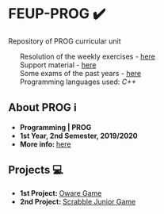 # FEUP-PROG :heavy_check_mark:
Repository of PROG curricular unit<br>
<ul type="none">
  <li>Resolution of the weekly exercises - <a href="https://github.com/TiagoCaldaSilva/FEUP-PROG/tree/master/Resolu%C3%A7%C3%A3o%20dos%20exerc%C3%ADcios%20semanais">here</a></li>
  <li>Support material - <a href="https://github.com/TiagoCaldaSilva/FEUP-PROG/tree/master/Apontamentos%20e%20Exemplos">here</a></li>
  <li>Some exams of the past years - <a href="https://github.com/TiagoCaldaSilva/FEUP-PROG/tree/master/Exames%20outros%20anos">here</a></li>
  <li>Programming languages used: <em>C++</em></li>
</ul>
 

## About PROG :information_source:
<ul>
    <li><strong>Programming | PROG</strong></li>
    <li><strong>1st Year, 2nd Semester, 2019/2020</strong></li>
    <li><strong>More info: </strong><a href="https://sigarra.up.pt/feup/pt/ucurr_geral.ficha_uc_view?pv_ocorrencia_id=436430">here</a></li>
</ul>

## Projects :computer:

<ul>
  <li><strong>1st Project: </strong><a href="https://github.com/TiagoCaldaSilva/FEUP-PROG/tree/master/Projetos/1_PROJETO-OWARE%20GAME">Oware Game</a></li>
  <li><strong>2nd Project: </strong><a href="https://github.com/TiagoCaldaSilva/FEUP-PROG/tree/master/Projetos/2_PROJETO-SCRABBLE%20JR">Scrabble Junior Game</a></li>
</ul>
